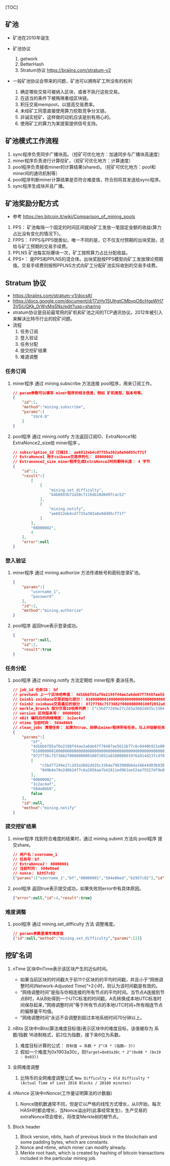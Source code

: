 [TOC]

## 矿池
- 矿池在2010年诞生

- 矿池协议
    1. getwork 
    2. BetterHash
    3. Stratum协议 https://braiins.com/stratum-v2

- 一般矿池协议会带来的问题，矿池可以拥有矿工所没有的权利
    1. 确定哪些交易可被纳入区块，或者不执行这些交易。
    2. 在适当的条件下被贿赂重组区块链。
    3. 积压交易mempool，以提高交易费率。
    4. 未经矿工同意直接使用算力挖取竞争分叉链。
    5. 非诚实挖矿，这样做的动机应该是别有用心的。
    6. 使用矿工的算力为某提案提供信号支持。

## 矿池模式工作流程
1. sync程序负责同步广播块高。（挖矿可优化地方：加速同步与广播块高速度）
2. miner程序负责进行计算挖矿。（挖矿可优化地方：计算速度）
3. pool程序负责接收miner的计算结果(shared)。（挖矿可优化地方：pool和miner间的通讯机制等）
4. pool程序判断miner计算结果是否符合难度值，符合则将其发送给sync程序。
5. sync程序生成块并且广播。

## 矿池奖励分配方式
- 参考  https://en.bitcoin.it/wiki/Comparison_of_mining_pools

1. PPS： 矿池每隔一个固定的时间区间就向矿工发放一笔固定金额的收益(算力占比没有变化的情况下)。
2. FPPS： FPPS与PPS很类似，唯一不同的是，它不仅支付预期的出块奖励，还给与矿工预期的交易手续费。
3. PPLNS 矿池每实际爆块一次，矿工按照算力占比分配收益。
4. PPS+： 是PPS和PPLNS的混合体。出块奖励按PPS模型向矿工发放理论预期值。交易手续费则按照PPLNS方式向矿工分配矿池实际收到的交易手续费。

## Stratum 协议
- https://braiins.com/stratum-v1/docs#/
- https://docs.google.com/document/d/17zHy1SUlhgtCMbypO8cHgpWH73V5iUQKk_0rWvMqSNs/edit?usp=sharing
- stratum协议是目前最常用的矿机和矿池之间的TCP通讯协议。2012年被引入来解决比特币行业的挖矿问题。
- 流程
    1. 任务订阅
    2. 登入验证
    3. 任务分配
    4. 提交挖矿结果
    5. 难道调整
### 任务订阅
1. miner程序 通过 mining.subscribe 方法连接 pool程序，用来订阅工作。
    ```json 
    // param参数可以填写 miner程序的相关信息，例如 矿机类型，版本号等。
    {
        "id":1,
        "method":"mining.subscribe",
        "params":[
            "S9/4.0"
        ]
    }
    ```
2. pool程序 通过 mining.notify 方法返回订阅ID、ExtraNonce1和ExtraNonce2_size给 miner程序 。
    ```json
    // subscription_id 订阅ID： ae6812eb4cd7735a302a8a9dd95cf71f
    // ExtraNonce1 用于coibase交易序列化： 08000002
    // Extranonce2_size miner程序生成ExtraNonce2时的期待长度： 4 字节
    {
        "id":1,
        "result":[
            [
                [
                    "mining.set_difficulty",
                    "b4b6693b72a50c7116db18d6497cac52"
                ],
                [
                    "mining.notify",
                    "ae6812eb4cd7735a302a8a9dd95cf71f"
                ]
            ],
            "08000002",
            4
        ],
        "error":null
    }
    ```
### 登入验证
1. miner程序 通过 mining.authorize 方法传递帐号和密码登录矿池。
    ```json
    {
        "params":[
            "username_1",
            "password"
        ],
        "id":2,
        "method":"mining.authorize"
    }
    ```
2. pool程序 返回true表示登录成功。
    ```json
    {
        "error":null,
        "id":2,
        "result":true
    }
    ```

### 任务分配
1. pool程序 通过 mining.notify 方法定期给 miner程序 委派任务。
    ```json
    // job_id 任务ID： bf
    // prevhash 上一个区块哈希值： 4d16b6f85af6e2198f44ae2a6de67f78487ae5611b77c6c0440b921e00000000
    // Coinb1 coinbase交易初始化部分： 010000000100000000000000000000000000000000000000000000000000000000000000 00ffffffff20020862062f503253482f04b8864e5008
    // Coinb2 coinbase交易最后的部分： 072f736c7573682f000000000100f2052a010000001976a914d23fcdf86f7e756a64a7a9688ef9903327048ed988ac00000000
    // merkle_branch 部分交易ID哈希列表： ["c5bd77249e27c2d3a3602dd35c3364a7983900b64a34644d03b930bfdb19c0e5", "049b4e78e2d0b24f7c6a2856aa7b41811ed961ee52ae75527df9e80043fd2f12"]
    // version 区块版本号： 00000002
    // nBit 编码后的网络难度： 1c2ac4af
    // ntime 当前时间： 504e86b9
    // clean_jobs 清理任务： 如果为true，则停止miner程序所有任务，马上开始新任务；如果是false则等当前任务结束才开始新任务。
    {
        "params":[
            "bf",
            "4d16b6f85af6e2198f44ae2a6de67f78487ae5611b77c6c0440b921e00000000",
            "01000000010000000000000000000000000000000000000000000000000000000000000000ffffffff20020862062f503253482f04b8864e5008",
            "072f736c7573682f000000000100f2052a010000001976a914d23fcdf86f7e756a64a7a9688ef9903327048ed988ac00000000",
            [
                "c5bd77249e27c2d3a3602dd35c3364a7983900b64a34644d03b930bfdb19c0e5",
                "049b4e78e2d0b24f7c6a2856aa7b41811ed961ee52ae75527df9e80043fd2f12"
            ],
            "00000002",
            "1c2ac4af",
            "504e86b9",
            false
        ],
        "id":null,
        "method":"mining.notify"
    }
    ```

### 提交挖矿结果
1. miner程序 找到符合难度的结果时，通过 mining.submit 方法向 pool程序 提交share。
    ```json
    // 用户名：username_1
    // 任务号：bf
    // ExtraNonce2： 00000001
    // 当前时间： 504e86ed
    // nonce： b2957c02
    {"params":["username_1","bf","00000001","504e86ed","b2957c02"],"id":4,"method":"mining.submit"}
    ```
2. pool程序 返回true表示提交成功，如果失败则error中有具体原因。
    ```json
    {"error":null,"id":4,"result":true}
    ```

### 难度调整
1. pool程序 通过 mining.set_difficulty 方法 调整难度。
     ```json
     // params参数里填写难度值
     {"id":null,"method":"mining.set_difficulty","params":[2]}
     ```

## 挖矿名词
1. nTime  区块中nTime表示该区块产生的近似时间。
    - 如果当前区块的时间戳大于前11个区块的的平均时间戳，并且小于“网络调整时间(Network-Adjusted Time)”+2小时，则认为该时间戳是有效的。
    - “网络调整时间”是指与你相连接的所有节点的平均时间。当节点A连接到节点B时，A从B处得到一个UTC标准的时间戳，A先转换成本地UTC标准时间保存起来，”网络调整时间“等于所有节点的本地UTC时间+所有相连节点的偏移量平均值。
    - ”网络调整时间“永远不会调整到超过本地系统时间70分钟以上。

2. nBits  区块中nBits(算法难度目标值)表示区块中的难度目标，该值被存为 系数/指数 16进制格式，前2位为指数，接下来6位为系数。
   1. 难度目标计算的公式： ``目标值 = 系数 * 2^(8 * (指数– 3))``
   2. 假如一个难度为0x1903a30c，则``Target=0x03a30c * 2^(0x08 * (0x19 - 0x03))``

3. 全网难度调整 
   1. 比特币的全网难度调整公式 ```New Difficulty = Old Difficulty * (Actual Time of Last 2016 Blocks / 20160 minutes)```

4. nNonce  区块中nNonce(工作量证明算法的计数器)
   1. Nonce随机数通常不同，但是它以严格的线性方式增长，从0开始，每次HASH时都会增长，当Nonce溢出时(此事经常发生)，生产交易的extraNonce项会增长，将改变Merkle树的根节点。

5. Block header
    1. Block version, nbits, hash of previous block in the blockchain and some padding bytes, which are constants.
    2. Nonce and ntime, which miner can modify already.
    3. Merkle root hash, which is created by hashing of bitcoin transactions included in the particular mining job.
